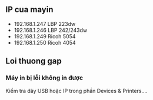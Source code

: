 ## IP cua mayin

- 192.168.1.247 LBP 223dw
- 192.168.1.246 LBP 242/243dw
- 192.168.1.249 Ricoh 5054
- 192.168.1.250 Ricoh 4054
  
## Loi thuong gap 

### Máy in bị lỗi không in được

<answer>
Kiểm tra dây USB hoặc IP trong phần Devices & Printers....
</answer>